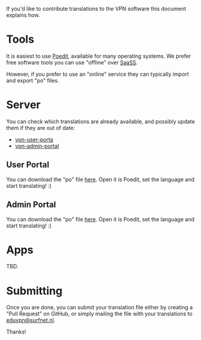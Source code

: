 If you'd like to contribute translations to the VPN software this document
explains how.

# Tools

It is easiest to use [Poedit](https://poedit.net/download), available for many 
operating systems. We prefer free software tools you can use "offline" over 
[SaaSS](https://www.gnu.org/philosophy/who-does-that-server-really-serve.html).

However, if you prefer to use an "online" service they can typically import and
export "po" files.

# Server

You can check which translations are already available, and possibly update 
them if they are out of date:

* [vpn-user-porta](https://github.com/eduvpn/vpn-user-portal/tree/master/locale)
* [vpn-admin-portal](https://github.com/eduvpn/vpn-admin-portal/tree/master/locale)

## User Portal

You can download the "po" file 
[here](https://github.com/eduvpn/vpn-user-portal/raw/master/locale/VpnUserPortal.po). 
Open it is Poedit, set the language and start translating! :)

## Admin Portal

You can download the "po" file 
[here](https://github.com/eduvpn/vpn-admin-portal/raw/master/locale/VpnUserPortal.po). 
Open it is Poedit, set the language and start translating! :)

# Apps

TBD.

# Submitting

Once you are done, you can submit your translation file either by creating a 
"Pull Request" on GitHub, or simply mailing the file with your translations to
[eduvpn@surfnet.nl](mailto:eduvpn@surfnet.nl).

Thanks!
